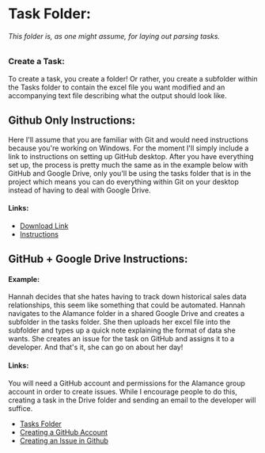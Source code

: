 # Task Folder:
###### This folder is, as one might assume, for laying out parsing tasks.

### Create a Task:
To create a task, you create a folder! Or rather, you create a subfolder within the Tasks 
folder to contain the excel file you want modified and an accompanying text file describing what the output should look like.

## Github Only Instructions:
Here I'll assume that you are familiar with Git and would need instructions because you're working on Windows. 
For the moment I'll simply include a link to instructions on setting up GitHub desktop. After you have everything set 
up, the process is pretty much the same as in the example below with GitHub and Google Drive, only you'll be using the 
tasks folder that is in the project which means you can do everything within Git on your desktop instead of having to deal 
with Google Drive. 

#### Links:
* [Download Link](https://desktop.github.com/)
* [Instructions](https://help.github.com/en/desktop/getting-started-with-github-desktop)


## GitHub + Google Drive Instructions:
#### Example:
Hannah decides that she hates having to track down historical sales data relationships, 
this seem like something that could be automated. Hannah navigates to the Alamance folder in a shared Google Drive
and creates a subfolder in the tasks folder. She then uploads her excel file into the  subfolder and types up a quick note 
explaining the format of data she wants. She creates an issue for the task on GitHub and assigns it to a developer. 
And that's it, she can go on about her day!

#### Links:
You will need a GitHub account and permissions for the Alamance group account in order to create issues.
While I encourage people to do this, creating a task in the Drive folder and sending an email to the developer
will suffice.

* [Tasks Folder](https://drive.google.com/drive/folders/1Wsm86akAVAFj2bzu1BIY-XKTR1vZrNtE)
* [Creating a GitHub Account](https://help.github.com/en/articles/signing-up-for-a-new-github-account)
* [Creating an Issue in Github](https://help.github.com/en/articles/creating-an-issue)



